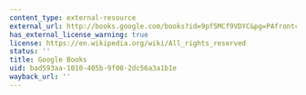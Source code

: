 ```yaml
---
content_type: external-resource
external_url: http://books.google.com/books?id=9pf5MCf9VDYC&pg=PAfrontcover
has_external_license_warning: true
license: https://en.wikipedia.org/wiki/All_rights_reserved
status: ''
title: Google Books
uid: bad593aa-1010-405b-9f08-2dc56a3a1b1e
wayback_url: ''
---
```

